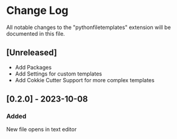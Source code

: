 # Change Log

All notable changes to the "pythonfiletemplates" extension will be documented in this file.

## [Unreleased]

* Add Packages
* Add Settings for custom templates
* Add Cokkie Cutter Support for more complex templates

## [0.2.0] - 2023-10-08
### Added

New file opens in text editor
